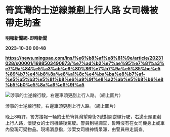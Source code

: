 # 筲箕灣的士逆線兼剷上行人路 女司機被帶走助查
**明報新聞網-即時新聞**

**2023-10-30 00:48**

**https://news.mingpao.com/ins/%e6%b8%af%e8%81%9e/article/20231028/s00001/1698503490873/%e7%ad%b2%e7%ae%95%e7%81%a3%e7%9a%84%e5%a3%ab%e9%80%86%e7%b7%9a%e5%85%bc%e5%89%b7%e4%b8%8a%e8%a1%8c%e4%ba%ba%e8%b7%af-%e5%a5%b3%e5%8f%b8%e6%a9%9f%e8%a2%ab%e5%b8%b6%e8%b5%b0%e5%8a%a9%e6%9f%a5**

![涉事的士逆線行駛，右邊車頭更剷上行人路。（網上圖片）](https://fs.mingpao.com/ins/20231028/s00001/a2ea2f13eaed25c91aef538ef3126572.jpg)

涉事的士逆線行駛，右邊車頭更剷上行人路。（網上圖片）

晚上8時許，警方接報一輛的士於筲箕灣望隆街2號對開逆線行駛，右邊車頭更剷上行人路，懷疑女的士司機藥後駕駛。警員到場調查，暫時沒有在女司機身上或車內發現可疑物品。現場消息指，涉案女司機神情呆滯，由警員帶走調查。